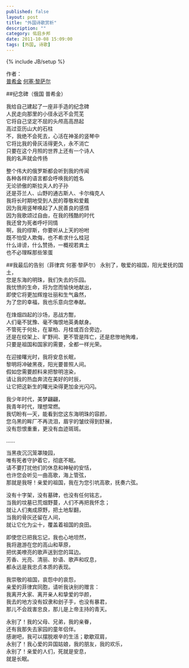 ```yaml
---
published: false
layout: post
title: "外国诗歌赏析"
description: ""
category: 佑启乡邦
date: 2011-10-08 15:09:00
tags: [外国, 诗歌]
---
```

{% include JB/setup %}

作者：   
[普希金](#普希金) [何塞·黎萨尔](#何塞·黎萨尔)   

<span id="普希金"></span>

##纪念碑（俄国 普希金）

我给自己建起了一座非手造的纪念碑  
人民走向那里的小径永远不会荒芜  
它将自己坚定不屈的头颅高高昂起  
高过亚历山大的石柱  
不，我绝不会死去，心活在神圣的竖琴中  
它将比我的骨灰活得更久，永不消亡  
只要在这个月照的世界上还有一个诗人  
我的名声就会传扬  
<!--more-->
整个伟大的俄罗斯都会听到我的传闻  
各种各样的语言都会呼唤我的姓名  
无论骄傲的斯拉夫人的子孙  
还是芬兰人、山野的通古斯人、卡尔梅克人  
我将长时期地受到人民的尊敬和爱戴  
因为我用竖琴唤起了人民善良的感情  
因为我歌颂过自由，在我的残酷的时代  
我还曾为死者呼吁同情  
啊，我的缪斯，你要听从上天的吩咐  
既不怕受人欺侮，也不希求什么桂冠  
什么诽谤，什么赞扬，一概视若粪土  
也不必理睬那些笨蛋  

<span id="何塞·黎萨尔"></span>

##我最后的告别（菲律宾 何塞·黎萨尔）
永别了，敬爱的祖国，阳光爱抚的国土，  
您是东海的明珠，我们失去的乐园。  
我忧愤的生命，将为您而愉快地献出，  
即使它将更加辉煌壮丽和生气盎然，  
为了您的幸福，我也乐意向您奉献。  

在烽烟四起的沙场，恶战方酣，  
人们毫不犹豫、毫不悔恨地英勇献身。  
不管死于何处，在翠柏、月桂或百合旁边，  
还是在绞架上、旷野间、更不管是阵亡，还是悲惨地殉难，  
只要是祖国和国家的需要，全都一样光荣。

在迎接曙光时，我将安息长眠，  
黎明将冲破黑夜，阳光要普照人间。  
假如您需要颜料来把黎明渲染，  
请让我的热血奔流在美好的时辰，  
让它把这新生的曙光染得更加金光闪闪。

我少年时代，美梦翩翩，  
我青年时代，理想常燃。  
我切盼有—天，能看到您这东海明珠的容颜，  
您乌黑的眸厂不再流泪，眉宇的皱纹得到舒展，  
没有怨恨重重，更没有血迹斑斑。

……

当黑夜沉沉笼罩陵园，  
唯有死者守护着它，彻底不眠。  
请不要打扰他们的休息和神秘的安恬，  
也许您会听见一曲高歌，海上管弦，  
那就是我呀！亲爱的祖国，我在为您引吭高歌，抚奏六弦。

没有十字架，没有墓碑，也没有任何铭志，  
当我的坟墓已荒烟野蔓，人们不再把我怀念；  
就让人们夷成原野，把土地犁翻，  
当我的骨灰还留在人间，  
就让它化为尘十，覆盖着祖国的良田。

即使您已把我忘记，我也心地坦然，  
我将遨游在您的高山和草原，  
把优美嘹亮的歌声送到您的耳边。  
芳香、光亮、清丽、妙语、歌声和叹息，  
都永远是我忠贞本质的表现。

我崇敬的祖国，哀怨中的哀怨，  
亲爱的菲律宾同胞，请听我诀别的赠言：  
我离开大家、离开亲人和挚爱的华颜，  
我去的地方没有奴隶和刽子手，也没有暴君，  
那儿不会戕害忠良，那儿是上帝主持的青天。

永别了！我的父母、兄弟，我的亲眷，  
还有我那失去家园的童年侣伴。  
感谢吧，我可以摆脱艰辛的生活；歇歇双肩，  
永别了！我心爱的异国姑娘，我的朋友，我的欢乐，  
永别了！亲爱的人们，死就是安息，  
就是长眠。
